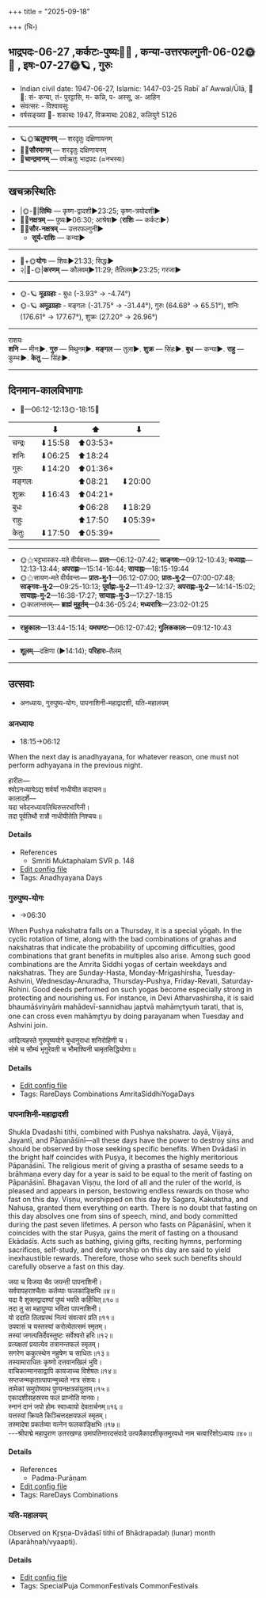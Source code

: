 +++
title = "2025-09-18"

+++
(चि॰)
## भाद्रपदः-06-27  ,कर्कटः-पुष्यः🌛🌌  ,  कन्या-उत्तरफल्गुनी-06-02🌞🌌  ,  इषः-07-27🌞🪐  , गुरुः
- Indian civil date: 1947-06-27, Islamic: 1447-03-25 Rabīʿ alʾ Awwal/Ūlā, 🌌🌞: सं- कन्या, तं- पुरट्टासि, म- कन्नि, प- अस्सू, अ- आहिन
- संवत्सरः - विश्वावसुः
- वर्षसङ्ख्या 🌛- शकाब्दः 1947, विक्रमाब्दः 2082, कलियुगे 5126
___________________
- 🪐🌞**ऋतुमानम्** — शरदृतुः दक्षिणायनम्
- 🌌🌞**सौरमानम्** — शरदृतुः दक्षिणायनम्
- 🌛**चान्द्रमानम्** — वर्षऋतुः भाद्रपदः (≈नभस्यः)
___________________


## खचक्रस्थितिः
- |🌞-🌛|**तिथिः** — कृष्ण-द्वादशी►23:25; कृष्ण-त्रयोदशी►  
- 🌌🌛**नक्षत्रम्** — पुष्यः►06:30; आश्रेषा► (**राशिः** — कर्कटः►)  
- 🌌🌞**सौर-नक्षत्रम्** — उत्तरफल्गुनी►  
  - **सूर्य-राशिः** — कन्या► 
___________________
- 🌛+🌞**योगः** — शिवः►21:33; सिद्धः►  
- २|🌛-🌞|**करणम्** — कौलवम्►11:29; तैतिलम्►23:25; गरजा►  
___________________
- 🌞-🪐 **मूढग्रहाः** - बुधः (-3.93° → -4.74°)
- 🌞-🪐 **अमूढग्रहाः** - मङ्गलः (-31.75° → -31.44°), गुरुः (64.68° → 65.51°), शनिः (176.61° → 177.67°), शुक्रः (27.20° → 26.96°)
___________________
राशयः  
**शनि** — मीनः►. **गुरु** — मिथुनम्►. **मङ्गल** — तुला►. **शुक्र** — सिंहः►. **बुध** — कन्या►. **राहु** — कुम्भः►. **केतु** — सिंहः►. 
___________________


## दिनमान-कालविभागाः
- 🌅—06:12-12:13🌞-18:15🌇  

|      |⬇     |⬆     |⬇     |
|------|-----|-----|------|
|चन्द्रः|⬇15:58 |⬆03:53*|     |
|शनिः   |⬇06:25 |⬆18:24 |     |
|गुरुः  |⬇14:20 |⬆01:36*|     |
|मङ्गलः |     |⬆08:21 |⬇20:00 |
|शुक्रः |⬇16:43 |⬆04:21*|     |
|बुधः   |     |⬆06:28 |⬇18:29 |
|राहुः  |     |⬆17:50 |⬇05:39*|
|केतुः  |⬇17:50 |⬆05:39*|     |
___________________
- 🌞⚝भट्टभास्कर-मते वीर्यवन्तः— **प्रातः**—06:12-07:42; **साङ्गवः**—09:12-10:43; **मध्याह्नः**—12:13-13:44; **अपराह्णः**—15:14-16:44; **सायाह्नः**—18:15-19:44  
- 🌞⚝सायण-मते वीर्यवन्तः— **प्रातः-मु॰1**—06:12-07:00; **प्रातः-मु॰2**—07:00-07:48; **साङ्गवः-मु॰2**—09:25-10:13; **पूर्वाह्णः-मु॰2**—11:49-12:37; **अपराह्णः-मु॰2**—14:14-15:02; **सायाह्नः-मु॰2**—16:38-17:27; **सायाह्नः-मु॰3**—17:27-18:15  
- 🌞कालान्तरम्— **ब्राह्मं मुहूर्तम्**—04:36-05:24; **मध्यरात्रिः**—23:02-01:25  
___________________
- **राहुकालः**—13:44-15:14; **यमघण्टः**—06:12-07:42; **गुलिककालः**—09:12-10:43  
___________________
- **शूलम्**—दक्षिणा (►14:14); **परिहारः**–तैलम्  
___________________

## उत्सवाः
- अनध्यायः, गुरुपुष्य-योगः, पापनाशिनी-महाद्वादशी, यति-महालयम्
### अनध्यायः
- 18:15→06:12



When the next day is anadhyayana, for whatever reason, one must not perform adhyayana in the previous night.

हारीतः—  
श्वोऽनध्यायेऽद्य शर्वर्यां नाधीयीत कदाचन॥  
कालादर्शे—  
यदा भवेदनध्यायतिथिरुत्तरभागिनी।  
तदा पूर्वतिथौ रात्रौ नाधीयीतेति निश्चयः॥



#### Details
- References
  - Smriti Muktaphalam SVR p.  148
- [Edit config file](https://github.com/jyotisham/adyatithi/blob/master/time_focus/adhyayana/description_only/anadhyAyaH~pUrvarAtrau.toml)
- Tags: Anadhyayana Days


### गुरुपुष्य-योगः
- →06:30



When Pushya nakshatra falls on a Thursday, it is a special yōgaḥ. In the cyclic rotation of time, along with the bad combinations of grahas and nakshatras that indicate the probability of upcoming difficulties, good combinations that grant benefits in multiples also arise. Among such good combinations are the Amrita Siddhi yogas of certain weekdays and nakshatras. They are Sunday-Hasta, Monday-Mrigashirsha, Tuesday-Ashvini, Wednesday-Anuradha, Thursday-Pushya, Friday-Revati, Saturday-Rohini. Good deeds performed on such yogas become especially strong in protecting and nourishing us.
For instance, in Devi Atharvashirsha, it is said bhaumāśvinyāṁ mahādevī-sannidhau japtvā mahāmr̥tyuṁ tarati, that is, one can cross even mahāmr̥tyu by doing parayanam when Tuesday and Ashvini join.

आदित्यहस्ते गुरुपुष्ययोगे बुधानुराधा शनिरोहिणी च।  
सोमे च सौम्यं भृगुरेवती च भौमाश्विनी चामृतसिद्धियोगाः॥



#### Details
- [Edit config file](https://github.com/jyotisham/adyatithi/blob/master/time_focus/amrita-siddhi/description_only/gurupuSya-yOgaH.toml)
- Tags: RareDays Combinations AmritaSiddhiYogaDays


### पापनाशिनी-महाद्वादशी



Shukla Dvadashi tithi, combined with Pushya nakshatra. Jayā, Vijayā, Jayantī, and Pāpanāśinī—all these days have the power to destroy sins and should be observed by those seeking specific benefits. When Dvādaśī in the bright half coincides with Puṣya, it becomes the highly meritorious Pāpanāśinī. The religious merit of giving a prastha of sesame seeds to a brāhmaṇa every day for a year is said to be equal to the merit of fasting on Pāpanāśinī. Bhagavan Viṣṇu, the lord of all and the ruler of the world, is pleased and appears in person, bestowing endless rewards on those who fast on this day. Viṣṇu, worshipped on this day by Sagara, Kakutstha, and Nahuṣa, granted them everything on earth. There is no doubt that fasting on this day absolves one from sins of speech, mind, and body committed during the past seven lifetimes. A person who fasts on Pāpanāśinī, when it coincides with the star Puṣya, gains the merit of fasting on a thousand Ekādaśīs. Acts such as bathing, giving gifts, reciting hymns, performing sacrifices, self-study, and deity worship on this day are said to yield inexhaustible rewards. Therefore, those who seek such benefits should carefully observe a fast on this day.

जया च विजया चैव जयन्ती पापनाशिनी।  
सर्वपापहराश्चैताः कर्तव्याः फलकाङ्क्षिभिः॥४॥  
यदा वै शुक्लद्वादश्यां पुष्यं भवति कर्हिचित्॥१०॥  
तदा तु सा महापुण्या भविता पापनाशिनी।  
यो ददाति तिलप्रस्थं नित्यं संवत्सरं प्रति॥११॥  
उपवासं च यस्तस्यां करोत्येतत्समं स्मृतम्।  
तस्यां जगत्पतिर्देवस्तुष्टः सर्वेश्वरो हरिः॥१२॥  
प्रत्यक्षतां प्रयात्येव तत्रानन्तफलं स्मृतम्।  
सगरेण ककुत्स्थेन नहुषेण च साधितः॥१३॥  
तस्यामाराधितः कृष्णो दत्तवानखिलं भुवि।  
वाचिकान्मानसाद्वापि कायजाच्च विशेषतः॥१४॥  
सप्तजन्मकृतात्पापान्मुच्यते नात्र संशयः।  
तामेकां समुपोष्याथ पुण्यनक्षत्रसंयुताम्॥१५॥  
एकादशीसहस्रस्य फलं प्राप्नोति मानवः।  
स्नानं दानं जपो होमः स्वाध्यायो देवतार्चनम्॥१६॥  
यत्तस्यां क्रियते किञ्चित्तदक्षयफलं स्मृतम्।  
तस्मादेषा प्रकर्तव्या यत्नेन फलकाङ्क्षिभिः॥१७॥  
---श्रीपाद्मे महापुराण उत्तरखण्ड उमापतिनारदसंवादे उत्पन्नैकादशीकृतमुरवधो नाम चत्वारिंशोऽध्यायः॥४०॥



#### Details
- References
  - Padma-Purāṇam
- [Edit config file](https://github.com/jyotisham/adyatithi/blob/master/time_focus/monthly/dvAdashI/description_only/pApanAzinI~mahAdvAdazI.toml)
- Tags: RareDays Combinations


### यति-महालयम्

Observed on Kr̥ṣṇa-Dvādaśī tithi of Bhādrapadaḥ (lunar) month (Aparāhṇaḥ/vyaapti). 



#### Details
- [Edit config file](https://github.com/jyotisham/adyatithi/blob/master/devatA/pitR/lunar_month/tithi/06/27/yati-mahAlayam.toml)
- Tags: SpecialPuja CommonFestivals CommonFestivals


